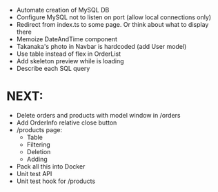 -   Automate creation of MySQL DB
-   Configure MySQL not to listen on port (allow local connections only)
-   Redirect from index.ts to some page. Or think about what to display there
-   Memoize DateAndTime component
-   Takanaka's photo in Navbar is hardcoded (add User model)
-   Use table instead of flex in OrderList
-   Add skeleton preview while <OrderInfo> is loading
-   Describe each SQL query

# NEXT:

-   Delete orders and products with model window in /orders
-   Add OrderInfo relative close button
-   /products page:
    -   Table
    -   Filtering
    -   Deletion
    -   Adding
-   Pack all this into Docker
-   Unit test API
-   Unit test hook for /products
